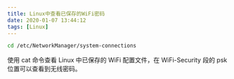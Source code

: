 ```yaml
---
title: Linux中查看已保存的WiFi密码
date: 2020-01-07 13:44:12
tags: [Linux]
---
```

```bash
cd /etc/NetworkManager/system-connections
```
使用 cat 命令查看 Linux 中已保存的 WiFi 配置文件，在 WiFi-Security 段的 psk 位置可以查看到无线密码。
